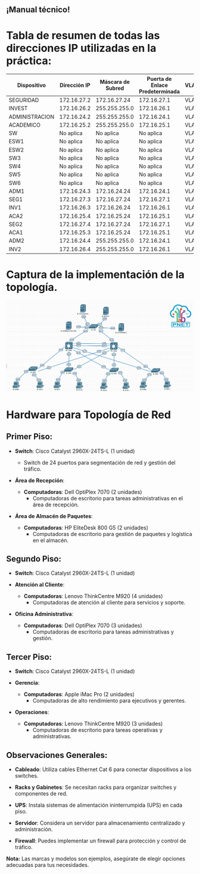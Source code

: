 ## **¡Manual técnico!**

# Tabla de resumen de todas las direcciones IP utilizadas en la práctica:

<table>
  <thead>
    <tr>
      <th>Dispositivo</th>
      <th>Dirección IP</th>
      <th>Máscara de Subred</th>
      <th>Puerta de Enlace Predeterminada</th>
      <th>VLAN</th>
    </tr>
  </thead>
  <tbody>
    <tr>
      <td>SEGURIDAD</td>
      <td>172.16.27.2</td>
      <td>172.16.27.24</td>
      <td>172.16.27.1</td>
      <td>VLAN</td>
    </tr>
    <tr>
      <td>INVEST</td>
      <td>172.16.26.2</td>
      <td>255.255.255.0</td>
      <td>172.16.26.1</td>
      <td>VLAN</td>
    </tr>
    <tr>
      <td>ADMINISTRACION</td>
      <td>172.16.24.2</td>
      <td>255.255.255.0</td>
      <td>172.16.24.1</td>
      <td>VLAN</td>
    </tr>
    <tr>
      <td>ACADEMICO</td>
      <td>172.16.25.2</td>
      <td>255.255.255.0</td>
      <td>172.16.25.1</td>
      <td>VLAN</td>
    </tr>
    <tr>
      <td>SW</td>
      <td>No aplica</td>
      <td>No aplica</td>
      <td>No aplica</td>
      <td>VLAN</td>
    </tr>
    <tr>
      <td>ESW1</td>
      <td>No aplica</td>
      <td>No aplica</td>
      <td>No aplica</td>
      <td>VLAN</td>
    </tr>
    <tr>
      <td>ESW2</td>
      <td>No aplica</td>
      <td>No aplica</td>
      <td>No aplica</td>
      <td>VLAN</td>
    </tr>
    <tr>
      <td>SW3</td>
      <td>No aplica</td>
      <td>No aplica</td>
      <td>No aplica</td>
      <td>VLAN</td>
    </tr>
    <tr>
      <td>SW4</td>
      <td>No aplica</td>
      <td>No aplica</td>
      <td>No aplica</td>
      <td>VLAN</td>
    </tr>
    <tr>
      <td>SW5</td>
      <td>No aplica</td>
      <td>No aplica</td>
      <td>No aplica</td>
      <td>VLAN</td>
    </tr>
    <tr>
      <td>SW6</td>
      <td>No aplica</td>
      <td>No aplica</td>
      <td>No aplica</td>
      <td>VLAN</td>
    </tr>
    <tr>
      <td>ADM1</td>
      <td>172.16.24.3</td>
      <td>172.16.24.24</td>
      <td>172.16.24.1</td>
      <td>VLAN</td>
    </tr>
    <tr>
      <td>SEG1</td>
      <td>172.16.27.3</td>
      <td>172.16.27.24</td>
      <td>172.16.27.1</td>
      <td>VLAN</td>
    </tr>
    <tr>
      <td>INV1</td>
      <td>172.16.26.3</td>
      <td>172.16.26.24</td>
      <td>172.16.26.1</td>
      <td>VLAN</td>
    </tr>
    <tr>
      <td>ACA2</td>
      <td>172.16.25.4</td>
      <td>172.16.25.24</td>
      <td>172.16.25.1</td>
      <td>VLAN</td>
    </tr>
    <tr>
      <td>SEG2</td>
      <td>172.16.27.4</td>
      <td>172.16.27.24</td>
      <td>172.16.27.1</td>
      <td>VLAN</td>
    </tr>
    <tr>
      <td>ACA1</td>
      <td>172.16.25.3</td>
      <td>172.16.25.24</td>
      <td>172.16.25.1</td>
      <td>VLAN</td>
    </tr>
    <tr>
      <td>ADM2</td>
      <td>172.16.24.4</td>
      <td>255.255.255.0</td>
      <td>172.16.24.1</td>
      <td>VLAN</td>
    </tr>
    <tr>
      <td>INV2</td>
      <td>172.16.26.4</td>
      <td>255.255.255.0</td>
      <td>172.16.26.1</td>
      <td>VLAN</td>
    </tr>
  </tbody>
</table>

# Captura de la implementación de la topología.

![No image](topologia.png)

# Hardware para Topología de Red

## Primer Piso:
- **Switch**: Cisco Catalyst 2960X-24TS-L (1 unidad)
  - Switch de 24 puertos para segmentación de red y gestión del tráfico.

- **Área de Recepción**:
  - **Computadoras**: Dell OptiPlex 7070 (2 unidades)
    - Computadoras de escritorio para tareas administrativas en el área de recepción.

- **Área de Almacén de Paquetes**:
  - **Computadoras**: HP EliteDesk 800 G5 (2 unidades)
    - Computadoras de escritorio para gestión de paquetes y logística en el almacén.

## Segundo Piso:
- **Switch**: Cisco Catalyst 2960X-24TS-L (1 unidad)

- **Atención al Cliente**:
  - **Computadoras**: Lenovo ThinkCentre M920 (4 unidades)
    - Computadoras de atención al cliente para servicios y soporte.

- **Oficina Administrativa**:
  - **Computadoras**: Dell OptiPlex 7070 (3 unidades)
    - Computadoras de escritorio para tareas administrativas y gestión.

## Tercer Piso:
- **Switch**: Cisco Catalyst 2960X-24TS-L (1 unidad)

- **Gerencia**:
  - **Computadoras**: Apple iMac Pro (2 unidades)
    - Computadoras de alto rendimiento para ejecutivos y gerentes.

- **Operaciones**:
  - **Computadoras**: Lenovo ThinkCentre M920 (3 unidades)
    - Computadoras de escritorio para tareas operativas y administrativas.

## Observaciones Generales:
- **Cableado**: Utiliza cables Ethernet Cat 6 para conectar dispositivos a los switches.

- **Racks y Gabinetes**: Se necesitan racks para organizar switches y componentes de red.

- **UPS**: Instala sistemas de alimentación ininterrumpida (UPS) en cada piso.

- **Servidor**: Considera un servidor para almacenamiento centralizado y administración.

- **Firewall**: Puedes implementar un firewall para protección y control de tráfico.

**Nota:** Las marcas y modelos son ejemplos, asegúrate de elegir opciones adecuadas para tus necesidades.
